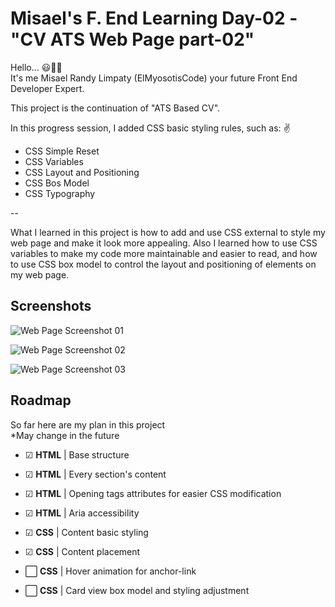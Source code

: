 # Misael's F. End Learning Day-02 - "CV ATS Web Page part-02"

Hello... 😃👋🏻  
It's me Misael Randy Limpaty (ElMyosotisCode) your future Front End Developer Expert.

This project is the continuation of "ATS Based CV".

In this progress session, I added CSS basic styling rules, such as: ✌
- CSS Simple Reset
- CSS Variables
- CSS Layout and Positioning
- CSS Bos Model
- CSS Typography

--

What I learned in this project is how to add and use CSS external to style my web page and make it look more appealing.
Also I learned how to use CSS variables to make my code more maintainable and easier to read,
and how to use CSS box model to control the layout and positioning of elements on my web page.

## Screenshots

![Web Page Screenshot 01](https://github.com/ElMyosotisCode/webdev-lrn-fe-003-cv-css-basic/blob/main/images/webpage-screenshot-01.JPG)

![Web Page Screenshot 02](https://github.com/ElMyosotisCode/webdev-lrn-fe-003-cv-css-basic/blob/main/images/webpage-screenshot-02.JPG)

![Web Page Screenshot 03](https://github.com/ElMyosotisCode/webdev-lrn-fe-003-cv-css-basic/blob/main/images/webpage-screenshot-03.JPG)

## Roadmap

So far here are my plan in this project  
*May change in the future

- ☑ **HTML** | Base structure

- ☑ **HTML** | Every section's content

- ☑ **HTML** | Opening tags attributes for easier CSS modification

- ☑ **HTML** | Aria accessibility

- ☑ **CSS** | Content basic styling

- ☑ **CSS** | Content placement

- ⬜ **CSS** | Hover animation for anchor-link

- ⬜ **CSS** | Card view box model and styling adjustment